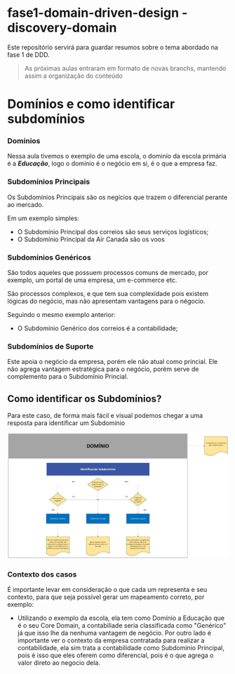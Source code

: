 # fase1-domain-driven-design - discovery-domain

Este repositório servirá para guardar resumos sobre o tema abordado na fase 1 de DDD.

> As próximas aulas entraram em formato de novas branchs, mantendo assim a organização do conteúdo

# Domínios e como identificar subdomínios

### Domínios
Nessa aula tivemos o exemplo de uma escola, o dominío da escola primária é a *<b>Educação</b>*, logo o domínio é o negócio em si, é o que a empresa faz. 

### Subdomínios Principais
Os Subdomínios Principais são os negícios que trazem o diferencial perante ao mercado.

Em um exemplo simples: 
- O Subdomínio Principal dos correios são seus serviços logísticos;
- O Subdomínio Principal da Air Canada são os voos

### Subdomínios Genéricos
São todos aqueles que possuem processos comuns de mercado, por exemplo, um portal de uma empresa, um e-commerce etc. 

São processos complexos, e que tem sua complexidade pois existem lógicas do negócio, mas não apresentam vantagens para o négocio. 

Seguindo o mesmo exemplo anterior:
- O Subdomínio Genérico dos correios é a contabilidade;

### Subdomínios de Suporte
Este apoia o negócio da empresa, porém ele não atual como princial. Ele não agrega vantagem estratégica para o negócio, porém serve de complemento para o Subdomínio Princial. 


## Como identificar os Subdomínios?

Para este caso, de forma mais fácil e visual podemos chegar a uma resposta para identificar um Subdomínio 

<img src="resources/flow-subdomain.png" alt="fluxo-subdominios">

### Contexto dos casos

É importante levar em consideração o que cada um representa e seu contexto, para que seja possível gerar um mapeamento correto, por exemplo: 

- Utilizando o exemplo da escola, ela tem como Domínio a Educação que é o seu Core Domain, a contabiliade seria classificada como "Genérico" já que isso lhe da nenhuma vantagem de negócio. Por outro lado é importante ver o contexto da empresa contratada para realizar a contabilidade, ela sim trata a contabilidade como Subdominio Principal, pois é isso que eles oferem como diferencial, pois é o que agrega o valor direto ao negocio dela. 

